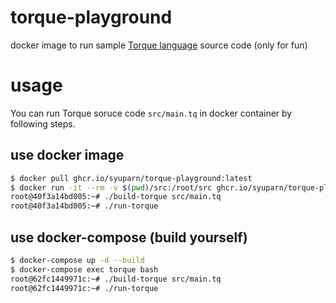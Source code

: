 # torque-playground

docker image to run sample [Torque language](https://v8.dev/docs/torque) source code (only for fun)

# usage

You can run Torque soruce code `src/main.tq` in docker container by following steps.

## use docker image

```bash
$ docker pull ghcr.io/syuparn/torque-playground:latest
$ docker run -it --rm -v $(pwd)/src:/root/src ghcr.io/syuparn/torque-playground:latest bash
root@40f3a14bd005:~# ./build-torque src/main.tq
root@40f3a14bd005:~# ./run-torque
```

## use docker-compose (build yourself)

```bash
$ docker-compose up -d --build
$ docker-compose exec torque bash
root@62fc1449971c:~# ./build-torque src/main.tq
root@62fc1449971c:~# ./run-torque
```

